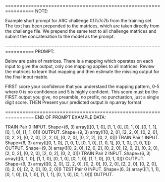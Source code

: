 ================================================================
NOTE: 

Example short prompt for ARC challenge 017c7c7b from the training set.
The text has been prepended to the matrices, which are taken directly from the challenge file.
We prepend the same text to all challenge matrices and submit the concatenation to the model as the prompt.

================================================================
PROMPT:

Below are pairs of matrices. 
There is a mapping which operates on each input to give the output, only one mapping applies to all matrices. 
Review the matrices to learn that mapping and then estimate the missing output for the final input matrix.

FIRST score your confidence that you understand the mapping pattern, 0-5 where 0 is no confidence and 5 is highly confident. 
This score must be the FIRST output you give, no preamble, no prefix, no punctuation, just a single digit score.
THEN Present your predicted output in np.array format


================================================================
END OF PROMPT
EXAMPLE DATA:

TRAIN Pair 0
INPUT. Shape=(6, 3)
array([[0, 1, 0],
       [1, 1, 0],
       [0, 1, 0],
       [0, 1, 1],
       [0, 1, 0],
       [1, 1, 0]])
OUTPUT. Shape=(9, 3)
array([[0, 2, 0],
       [2, 2, 0],
       [0, 2, 0],
       [0, 2, 2],
       [0, 2, 0],
       [2, 2, 0],
       [0, 2, 0],
       [0, 2, 2],
       [0, 2, 0]])
TRAIN Pair 1
INPUT. Shape=(6, 3)
array([[0, 1, 0],
       [1, 0, 1],
       [0, 1, 0],
       [1, 0, 1],
       [0, 1, 0],
       [1, 0, 1]])
OUTPUT. Shape=(9, 3)
array([[0, 2, 0],
       [2, 0, 2],
       [0, 2, 0],
       [2, 0, 2],
       [0, 2, 0],
       [2, 0, 2],
       [0, 2, 0],
       [2, 0, 2],
       [0, 2, 0]])
TRAIN Pair 2
INPUT. Shape=(6, 3)
array([[0, 1, 0],
       [1, 1, 0],
       [0, 1, 0],
       [0, 1, 0],
       [1, 1, 0],
       [0, 1, 0]])
OUTPUT. Shape=(9, 3)
array([[0, 2, 0],
       [2, 2, 0],
       [0, 2, 0],
       [0, 2, 0],
       [2, 2, 0],
       [0, 2, 0],
       [0, 2, 0],
       [2, 2, 0],
       [0, 2, 0]])
TEST Pair 0
INPUT. Shape=(6, 3)
array([[1, 1, 1],
       [0, 1, 0],
       [0, 1, 0],
       [1, 1, 1],
       [0, 1, 0],
       [0, 1, 0]])
OUTPUT. 